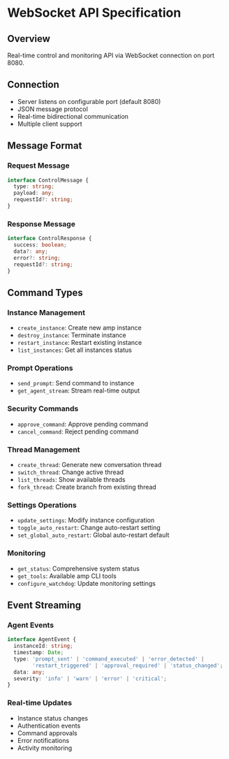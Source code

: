 # WebSocket API Specification

## Overview
Real-time control and monitoring API via WebSocket connection on port 8080.

## Connection
- Server listens on configurable port (default 8080)
- JSON message protocol
- Real-time bidirectional communication
- Multiple client support

## Message Format

### Request Message
```typescript
interface ControlMessage {
  type: string;
  payload: any;
  requestId?: string;
}
```

### Response Message
```typescript
interface ControlResponse {
  success: boolean;
  data?: any;
  error?: string;
  requestId?: string;
}
```

## Command Types

### Instance Management
- `create_instance`: Create new amp instance
- `destroy_instance`: Terminate instance
- `restart_instance`: Restart existing instance
- `list_instances`: Get all instances status

### Prompt Operations
- `send_prompt`: Send command to instance
- `get_agent_stream`: Stream real-time output

### Security Commands
- `approve_command`: Approve pending command
- `cancel_command`: Reject pending command

### Thread Management
- `create_thread`: Generate new conversation thread
- `switch_thread`: Change active thread
- `list_threads`: Show available threads
- `fork_thread`: Create branch from existing thread

### Settings Operations
- `update_settings`: Modify instance configuration
- `toggle_auto_restart`: Change auto-restart setting
- `set_global_auto_restart`: Global auto-restart default

### Monitoring
- `get_status`: Comprehensive system status
- `get_tools`: Available amp CLI tools
- `configure_watchdog`: Update monitoring settings

## Event Streaming

### Agent Events
```typescript
interface AgentEvent {
  instanceId: string;
  timestamp: Date;
  type: 'prompt_sent' | 'command_executed' | 'error_detected' | 
        'restart_triggered' | 'approval_required' | 'status_changed';
  data: any;
  severity: 'info' | 'warn' | 'error' | 'critical';
}
```

### Real-time Updates
- Instance status changes
- Authentication events
- Command approvals
- Error notifications
- Activity monitoring
